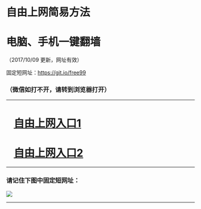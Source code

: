 ﻿# 自由上网简易方法

# 电脑、手机一键翻墙

（2017/10/09 更新，网址有效）

固定短网址：https://git.io/free99

### （微信如打不开，请转到浏览器打开）


***





# &nbsp;&nbsp; <a href="http://ft258425368.fwq-tz-1001.info/fwqtz01.html?t=100900121029 " target="_blank">自由上网入口1</a>
# &nbsp;&nbsp; <a href="http://ft1415427224.fwq-tz-1002.info/fwqtz02.html?t=100900117743 " target="_blank">自由上网入口2</a>
***

### 请记住下图中固定短网址：

<img src="https://s3-us-west-2.amazonaws.com/fwq-1001/yjfq-20170905okok.png" /> 


***

